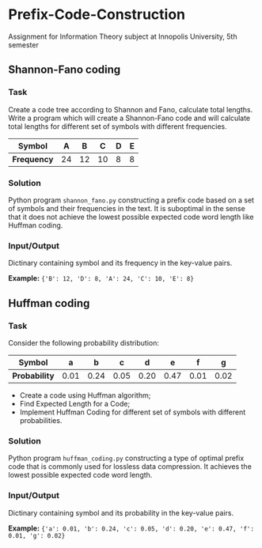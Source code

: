 # Prefix-Code-Construction
Assignment for Information Theory subject at Innopolis University, 5th semester

## Shannon-Fano coding

### Task
Create a code tree according to Shannon and Fano, calculate total lengths.
Write a program which will create a Shannon-Fano code and will calculate total lengths for different set of symbols with different frequencies.

|     Symbol    | A  | B  | C  | D | E |
|---------------|----|----|----|---|---|
| **Frequency** | 24 | 12 | 10 | 8 | 8 |

### Solution
Python program ``shannon_fano.py`` constructing a prefix code based on a set of symbols and their frequencies in the text. It is suboptimal in the sense that it does not achieve the lowest possible expected code word length like Huffman coding.

### Input/Output
Dictinary containing symbol and its frequency in the key-value pairs.

**Example:** ``{'B': 12, 'D': 8, 'A': 24, 'C': 10, 'E': 8}``

## Huffman coding

### Task
Consider the following probability distribution:

|      Symbol     |   a  |   b  |   c  |   d  |   e  |   f  |   g  |
|-----------------|------|------|------|------|------|------|------|
| **Probability** | 0.01 | 0.24 | 0.05 | 0.20 | 0.47 | 0.01 | 0.02 |

* Create a code using Huffman algorithm;
* Find Expected Length for a Code;
* Implement Huffman Coding for different set of symbols with different probabilities.

### Solution
Python program ``huffman_coding.py`` constructing a type of optimal prefix code that is commonly used for lossless data compression. It achieves the lowest possible expected code word length.

### Input/Output
Dictinary containing symbol and its probability in the key-value pairs.

**Example:** ``{'a': 0.01, 'b': 0.24, 'c': 0.05, 'd': 0.20, 'e': 0.47, 'f': 0.01, 'g': 0.02}``
